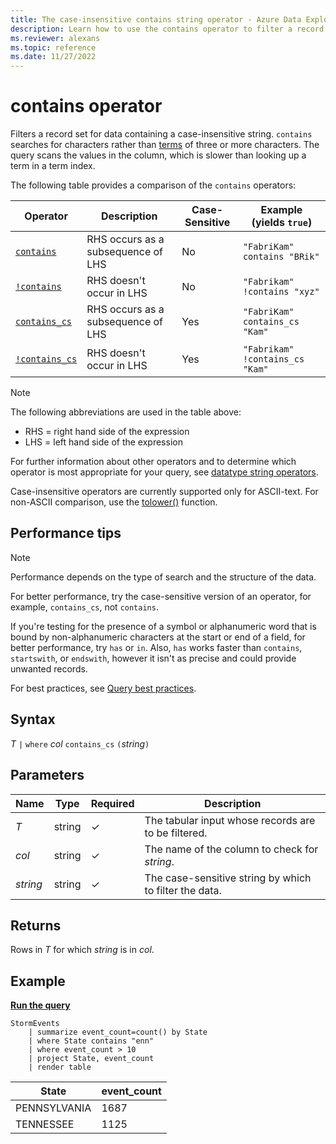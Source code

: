 ```yaml
---
title: The case-insensitive contains string operator - Azure Data Explorer
description: Learn how to use the contains operator to filter a record set for data containing a case-insensitive string.
ms.reviewer: alexans
ms.topic: reference
ms.date: 11/27/2022
---
```

# contains operator

Filters a record set for data containing a case-insensitive string. `contains` searches for characters rather than [terms](datatypes-string-operators.md#what-is-a-term) of three or more characters. The query scans the values in the column, which is slower than looking up a term in a term index.

The following table provides a comparison of the `contains` operators:

|Operator   |Description   |Case-Sensitive  |Example (yields `true`)  |
|-----------|--------------|----------------|-------------------------|
|[`contains`](contains-operator.md) |RHS occurs as a subsequence of LHS |No |`"FabriKam" contains "BRik"`|
|[`!contains`](not-contains-operator.md) |RHS doesn't occur in LHS |No |`"Fabrikam" !contains "xyz"`|
|[`contains_cs`](contains-cs-operator.md) |RHS occurs as a subsequence of LHS |Yes |`"FabriKam" contains_cs "Kam"`|
|[`!contains_cs`](not-contains-cs-operator.md)   |RHS doesn't occur in LHS |Yes |`"Fabrikam" !contains_cs "Kam"`|

> [!NOTE]
> The following abbreviations are used in the table above:
>
> * RHS = right hand side of the expression
> * LHS = left hand side of the expression

For further information about other operators and to determine which operator is most appropriate for your query, see [datatype string operators](datatypes-string-operators.md).

Case-insensitive operators are currently supported only for ASCII-text. For non-ASCII comparison, use the [tolower()](tolowerfunction.md) function.

## Performance tips

> [!NOTE]
> Performance depends on the type of search and the structure of the data.

For better performance, try the case-sensitive version of an operator, for example, `contains_cs`, not `contains`.

If you're testing for the presence of a symbol or alphanumeric word that is bound by non-alphanumeric characters at the start or end of a field, for better performance, try `has` or `in`. Also, `has` works faster than `contains`, `startswith`, or `endswith`, however it isn't as precise and could provide unwanted records.

For best practices, see [Query best practices](best-practices.md).

## Syntax

*T* `|` `where` *col* `contains_cs` `(`*string*`)`

## Parameters

| Name | Type | Required | Description |
|--|--|--|--|
| *T* | string | &check; | The tabular input whose records are to be filtered. |
| *col* | string | &check; | The name of the column to check for *string*. |
| *string* | string | &check; | The case-sensitive string by which to filter the data. |

## Returns

Rows in *T* for which *string* is in *col*.

## Example

[**Run the query**](https://dataexplorer.azure.com/clusters/help/databases/Samples?query=H4sIAAAAAAAAAwsuyS/KdS1LzSsp5lIAghqF4tLc3MSizKpUhVSQcHxyfmleiS2Y1NBUSKpUCC5JLEmFKi7PSC1KhYgoJOfnlSRm5hUrKKXm5SmhKEAyScFOwdAAKllQlJ+VmlwC0a+DrAqqoCg1LyW1SKEkMSknFQAo0zcjqgAAAA==)

```kusto
StormEvents
    | summarize event_count=count() by State
    | where State contains "enn"
    | where event_count > 10
    | project State, event_count
    | render table
```

|State|event_count|
|-----|-----------|
|PENNSYLVANIA|1687|
|TENNESSEE|1125|
